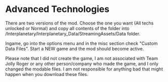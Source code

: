 # Advanced Technologies
There are two versions of the mod. 
Choose the one you want (All techs unlocked or Normal) and copy all contents of the folder into
/Interplanetary/Interplanetary_Data/StreamingAssets/Data folder. 

Ingame, go into the options menu and in the misc section check "Custom Data Files". Start a NEW game and the mod should become active. 

Please note that I did not create the game, I am not associated with Team Jolly Roger or any other person/company who made the game, and I only changed the modable files.
I am not responsible for anything bad that might happen when you download these files.